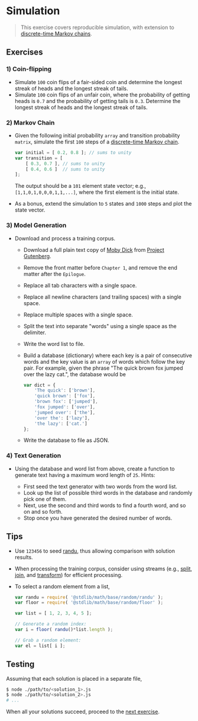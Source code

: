 # Simulation

> This exercise covers reproducible simulation, with extension to [discrete-time Markov chains][markov-chain].


## Exercises

### 1) Coin-flipping

* Simulate `100` coin flips of a fair-sided coin and determine the longest streak of heads and the longest streak of tails.
* Simulate `100` coin flips of an unfair coin, where the probability of getting heads is `0.7` and the probability of getting tails is `0.3`. Determine the longest streak of heads and the longest streak of tails.


### 2) Markov Chain

* Given the following initial probability `array` and transition probability `matrix`, simulate the first `100` steps of a [discrete-time Markov chain][markov-chain].

  ``` javascript
  var initial = [ 0.2, 0.8 ]; // sums to unity
  var transition = [
      [ 0.3, 0.7 ], // sums to unity
      [ 0.4, 0.6 ]  // sums to unity
  ];
  ```

  The output should be a `101` element state vector; e.g., `[1,1,0,1,0,0,0,1,1,...]`, where the first element is the initial state.

* As a bonus, extend the simulation to `5` states and `1000` steps and plot the state vector.


### 3) Model Generation

* Download and process a training corpus.

  - Download a full plain text copy of [Moby Dick][moby-dick] from [Project Gutenberg][moby-dick].

  - Remove the front matter before `Chapter 1`, and remove the end matter after the `Epilogue`.

  - Replace all tab characters with a single space.

  - Replace all newline characters (and trailing spaces) with a single space.

  - Replace multiple spaces with a single space.

  - Split the text into separate "words" using a single space as the delimiter.

  - Write the word list to file.

  - Build a database (dictionary) where each key is a pair of consecutive words and the key value is an `array` of words which follow the key pair. For example, given the phrase "The quick brown fox jumped over the lazy cat.", the database would be

    ``` javascript
    var dict = {
        'The quick': ['brown'],
        'quick brown': ['fox'],
        'brown fox': ['jumped'],
        'fox jumped': ['over'],
        'jumped over': ['the'],
        'over the': ['lazy'],
        'the lazy': ['cat.']    
    };
    ```

  - Write the database to file as JSON.


### 4) Text Generation

* Using the database and word list from above, create a function to generate text having a maximum word length of `25`. Hints:

  - First seed the text generator with two words from the word list.
  - Look up the list of possible third words in the database and randomly pick one of them.
  - Next, use the second and third words to find a fourth word, and so on and so forth.
  - Stop once you have generated the desired number of words.


## Tips

* Use `123456` to seed [randu][randu], thus allowing comparison with solution results.

* When processing the training corpus, consider using streams (e.g., [split][split], [join][join], and [transform][transform]) for efficient processing.

* To select a random element from a list,

  ``` javascript
  var randu = require( '@stdlib/math/base/random/randu' );
  var floor = require( '@stdlib/math/base/random/floor' );

  var list = [ 1, 2, 3, 4, 5 ];

  // Generate a random index:
  var i = floor( randu()*list.length );

  // Grab a random element:
  var el = list[ i ];
  ```


## Testing

Assuming that each solution is placed in a separate file,

``` bash
$ node ./path/to/<solution_1>.js
$ node ./path/to/<solution_2>.js
# ...
```

When all your solutions succeed, proceed to the [next exercise][next-exercise].


<section class="links">

[markov-chain]: https://en.wikipedia.org/wiki/Markov_chain

[randu]: https://github.com/stdlib-js/stdlib/tree/develop/lib/node_modules/%40stdlib/math/base/random/randu
[split]: https://github.com/stdlib-js/stdlib/tree/develop/lib/node_modules/%40stdlib/streams/utils/split
[join]: https://github.com/stdlib-js/stdlib/tree/develop/lib/node_modules/%40stdlib/streams/utils/join
[transform]: https://github.com/stdlib-js/stdlib/tree/develop/lib/node_modules/%40stdlib/streams/utils/transform

[moby-dick]: http://www.gutenberg.org/cache/epub/2701/pg2701.txt

[next-exercise]: https://github.com/stdlib-js/stdlib/blob/develop/workshops/numeric-computing/exercises

</section>

<!-- /.links --> 
